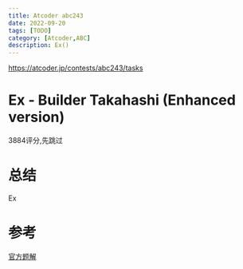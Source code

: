 ```yaml
---
title: Atcoder abc243
date: 2022-09-20
tags: [TODO]
category: [Atcoder,ABC]
description: Ex()
---
```


https://atcoder.jp/contests/abc243/tasks

# Ex - Builder Takahashi (Enhanced version)

3884评分,先跳过

# 总结

Ex

# 参考

[官方题解](https://atcoder.jp/contests/abc243/editorial)